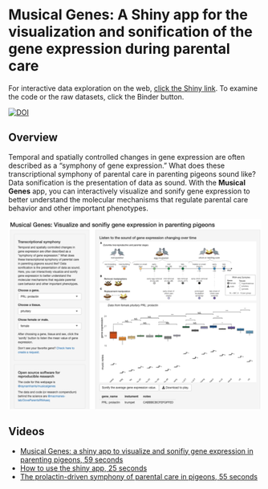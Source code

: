 # Musical Genes: A Shiny app for the visualization and sonification of the gene expression during parental care

For interactive data exploration on the web, [click the Shiny link](https://raynamharris.shinyapps.io/musicalgenes/). To examine the code or the raw datasets, click the Binder button.

<!-- badges: start -->


<!--  [![Launch Rstudio Binder](http://mybinder.org/badge_logo.svg)](https://mybinder.org/v2/gh/raynamharris/musicalgenes/master?urlpath=rstudio) -->


[![DOI](https://zenodo.org/badge/240143238.svg)](https://zenodo.org/badge/latestdoi/240143238)

  <!-- badges: end -->
  
## Overview  
  
Temporal and spatially controlled changes in gene expression 
            are often described as a “symphony of gene expression.” 
                What does these transcriptional symphony of parental 
                  care in parenting pigeons sound like?
              Data sonification is the presentation of data as sound. 
            With the **Musical Genes** app, you can interactively visualize and sonify gene expression 
            to better understand the molecular mechanisms that regulate
            parental care behavior and other important phenotypes.

[![musicalgenes](www/screenshot.png)](https://www.youtube.com/watch?v=bQWDiI2oZdI)

## Videos


- [Musical Genes: a shiny app to visualize and sonifiy gene expression in parenting pigeons, 59 seconds](https://youtu.be/ssGuxnD_NCo)
- [How to use the shiny app, 25 seconds](https://www.youtube.com/watch?v=bQWDiI2oZdI)
- [The prolactin-driven symphony of parental care in pigeons, 55 seconds](https://youtu.be/PoKiIwIsLSo)

